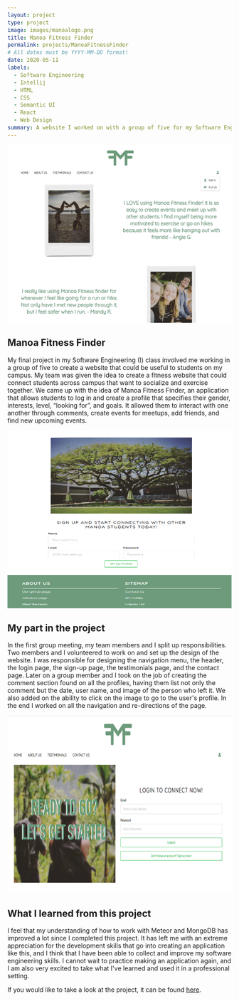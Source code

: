 ```yaml
---
layout: project
type: project
image: images/manoalogo.png
title: Manoa Fitness Finder
permalink: projects/ManoaFitnessFinder
# All dates must be YYYY-MM-DD format!
date: 2020-05-11
labels:
  - Software Engineering
  - Intellij
  - HTML
  - CSS
  - Semantic UI
  - React
  - Web Design
summary: A website I worked on with a group of five for my Software Engineering I class.
---
```


<img class="ui image" src="../images/mf1.png" height="400" width="600" alt="">

## Manoa Fitness Finder

My final project in my Software Engineering (I) class involved me working in a group of five to create a website that could be useful to students on my campus. My team was given the idea to create a fitness website that could connect students across campus that want to socialize and exercise together. We came up with the idea of Manoa Fitness Finder, an application that allows students to log in and create a profile that specifies their gender, interests, level, “looking for”, and goals. It allowed them to interact with one another through comments, create events for meetups, add friends, and find new upcoming events. 

<img class="ui image" src="../images/mf2.png" height="400" width="600"  alt="">

## My part in the project

In the first group meeting, my team members and I split up responsibilities. Two members and I volunteered to work on and set up the design of the website. I was responsible for designing the navigation menu, the header, the login page, the sign-up page, the testimonials page, and the contact page. Later on a group member and I took on the job of creating the comment section found on all the profiles, having them list not only the comment but the date, user name, and image of the person who left it. We also added on the ability to click on the image to go to the user's profile. In the end I worked on all the navigation and re-directions of the page. 

<img class="ui image" src="../images/mf3.png" height="400" width="600"  alt="">

## What I learned from this project

I feel that my understanding of how to work with Meteor and MongoDB has improved a lot since I completed this project. It has left me with an extreme appreciation for the development skills that go into creating an application like this, and I think that I have been able to collect and improve my software engineering skills. I cannot wait to practice making an application again, and I am also very excited to take what I've learned and used it in a professional setting. 

If you would like to take a look at the project, it can be found <a href="https://github.com/manoafitnessfinder/app">here</a>.
